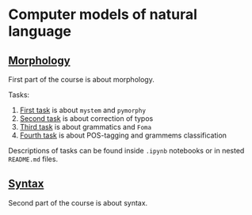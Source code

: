 # Computer models of natural language

## [Morphology](morphology)

First part of the course is about morphology.

Tasks:
1. [First task](morphology/task_1) is about `mystem` and `pymorphy`
2. [Second task](morphology/task_2) is about correction of typos
3. [Third task](morphology/task_3) is about grammatics and `Foma`
4. [Fourth task](morphology/task_4) is about POS-tagging and grammems classification

Descriptions of tasks can be found inside `.ipynb` notebooks or in nested `README.md` files.

## [Syntax](syntax)

Second part of the course is about syntax.
